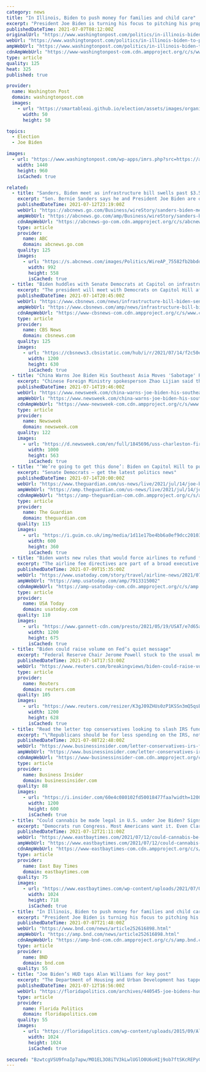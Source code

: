 ```yaml
---
category: news
title: "In Illinois, Biden to push money for families and child care"
excerpt: "President Joe Biden is turning his focus to pitching his proposed investments in families and education, using a visit to a community college in a key Illinois swing district to highlight how his spending on so-called human infrastructure would boost the economy."
publishedDateTime: 2021-07-07T08:12:00Z
originalUrl: "https://www.washingtonpost.com/politics/in-illinois-biden-to-push-money-for-families-and-child-care/2021/07/07/751e9afc-df03-11eb-a27f-8b294930e95b_story.html"
webUrl: "https://www.washingtonpost.com/politics/in-illinois-biden-to-push-money-for-families-and-child-care/2021/07/07/751e9afc-df03-11eb-a27f-8b294930e95b_story.html"
ampWebUrl: "https://www.washingtonpost.com/politics/in-illinois-biden-to-push-money-for-families-and-child-care/2021/07/07/751e9afc-df03-11eb-a27f-8b294930e95b_story.html?outputType=amp"
cdnAmpWebUrl: "https://www-washingtonpost-com.cdn.ampproject.org/c/s/www.washingtonpost.com/politics/in-illinois-biden-to-push-money-for-families-and-child-care/2021/07/07/751e9afc-df03-11eb-a27f-8b294930e95b_story.html?outputType=amp"
type: article
quality: 125
heat: 325
published: true

provider:
  name: Washington Post
  domain: washingtonpost.com
  images:
    - url: "https://smartableai.github.io/election/assets/images/organizations/washingtonpost.com-50x50.jpg"
      width: 50
      height: 50

topics:
  - Election
  - Joe Biden

images:
  - url: "https://www.washingtonpost.com/wp-apps/imrs.php?src=https://arc-anglerfish-washpost-prod-washpost.s3.amazonaws.com/public/ODUJAZG7AMI6XIT7RMUUSMHJLM.jpg&w=1440"
    width: 1440
    height: 960
    isCached: true

related:
  - title: "Sanders, Biden meet as infrastructure bill swells past $3.5T"
    excerpt: "Sen. Bernie Sanders says he and President Joe Biden are on the same page over a “transformative” infrastructure package"
    publishedDateTime: 2021-07-12T23:19:00Z
    webUrl: "https://abcnews.go.com/Business/wireStory/sanders-biden-meet-infrastructure-bill-swells-past-35t-78808119"
    ampWebUrl: "https://abcnews.go.com/amp/Business/wireStory/sanders-biden-meet-infrastructure-bill-swells-past-35t-78808119"
    cdnAmpWebUrl: "https://abcnews-go-com.cdn.ampproject.org/c/s/abcnews.go.com/amp/Business/wireStory/sanders-biden-meet-infrastructure-bill-swells-past-35t-78808119"
    type: article
    provider:
      name: ABC
      domain: abcnews.go.com
    quality: 125
    images:
      - url: "https://s.abcnews.com/images/Politics/WireAP_75582fb2bbdd462fb3d792e766aeabd9_16x9_992.jpg"
        width: 992
        height: 558
        isCached: true
  - title: "Biden huddles with Senate Democrats at Capitol on infrastructure bills"
    excerpt: "The president will meet with Democrats on Capitol Hill after they reached a deal on a $3.5 trillion infrastructure proposal."
    publishedDateTime: 2021-07-14T20:45:00Z
    webUrl: "https://www.cbsnews.com/news/infrastructure-bill-biden-senate-democrats-capitol/"
    ampWebUrl: "https://www.cbsnews.com/amp/news/infrastructure-bill-biden-senate-democrats-capitol/"
    cdnAmpWebUrl: "https://www-cbsnews-com.cdn.ampproject.org/c/s/www.cbsnews.com/amp/news/infrastructure-bill-biden-senate-democrats-capitol/"
    type: article
    provider:
      name: CBS News
      domain: cbsnews.com
    quality: 125
    images:
      - url: "https://cbsnews3.cbsistatic.com/hub/i/r/2021/07/14/f2c50e26-581c-496e-bdad-6cac8c3ceb24/thumbnail/1200x630g2/068c71d90023b7964c8305e63061a831/gettyimages-1233977009.jpg"
        width: 1200
        height: 630
        isCached: true
  - title: "China Warns Joe Biden His Southeast Asia Moves 'Sabotage' Peace and Stability"
    excerpt: "Chinese Foreign Ministry spokesperson Zhao Lijian said the latest U.S. remarks offering support to ASEAN \"deliberately stoke disputes on territorial sovereignty and maritime rights and interests.\""
    publishedDateTime: 2021-07-14T19:46:00Z
    webUrl: "https://www.newsweek.com/china-warns-joe-biden-his-southeast-asia-moves-sabotage-peace-stability-1609665"
    ampWebUrl: "https://www.newsweek.com/china-warns-joe-biden-his-southeast-asia-moves-sabotage-peace-stability-1609665?amp=1"
    cdnAmpWebUrl: "https://www-newsweek-com.cdn.ampproject.org/c/s/www.newsweek.com/china-warns-joe-biden-his-southeast-asia-moves-sabotage-peace-stability-1609665?amp=1"
    type: article
    provider:
      name: Newsweek
      domain: newsweek.com
    quality: 122
    images:
      - url: "https://d.newsweek.com/en/full/1845696/uss-charleston-fires-gun-south-china-sea.jpg"
        width: 1000
        height: 563
        isCached: true
  - title: "‘We’re going to get this done’: Biden on Capitol Hill to push infrastructure package – live"
    excerpt: "Senate Democrats – get the latest politics news"
    publishedDateTime: 2021-07-14T20:00:00Z
    webUrl: "https://www.theguardian.com/us-news/live/2021/jul/14/joe-biden-senate-democrats-human-infrastructure-live-latest"
    ampWebUrl: "https://amp.theguardian.com/us-news/live/2021/jul/14/joe-biden-senate-democrats-human-infrastructure-live-latest"
    cdnAmpWebUrl: "https://amp-theguardian-com.cdn.ampproject.org/c/s/amp.theguardian.com/us-news/live/2021/jul/14/joe-biden-senate-democrats-human-infrastructure-live-latest"
    type: article
    provider:
      name: The Guardian
      domain: theguardian.com
    quality: 115
    images:
      - url: "https://i.guim.co.uk/img/media/1d11e17be4bb6a0ef9dcc201039dd764d82158db/0_234_6999_4199/master/6999.jpg?width=300&quality=45&auto=format&fit=max&dpr=2&s=52cc80174ae54a594325e76480459b4f"
        width: 600
        height: 360
        isCached: true
  - title: "Biden wants new rules that would force airlines to refund fees when Wi-Fi doesn't work, bags are late"
    excerpt: "The airline fee directives are part of a broad executive order by President Joe Biden aimed at anti-competitive practices of big business."
    publishedDateTime: 2021-07-09T15:35:00Z
    webUrl: "https://www.usatoday.com/story/travel/airline-news/2021/07/09/joe-biden-executive-order-directs-possible-rules-airline-fees/7913315002/"
    ampWebUrl: "https://amp.usatoday.com/amp/7913315002"
    cdnAmpWebUrl: "https://amp-usatoday-com.cdn.ampproject.org/c/s/amp.usatoday.com/amp/7913315002"
    type: article
    provider:
      name: USA Today
      domain: usatoday.com
    quality: 110
    images:
      - url: "https://www.gannett-cdn.com/presto/2021/05/19/USAT/e7d65a7a-fc9e-4465-8808-488378e5b311-AP21137541155282.jpg?auto=webp&crop=4556,2563,x1,y65&format=pjpg&width=1200"
        width: 1200
        height: 675
        isCached: true
  - title: "Biden could raise volume on Fed’s quiet message"
    excerpt: "Federal Reserve Chair Jerome Powell stuck to the usual messaging about getting Americans back to work in his semiannual congressional testimony. Yet the central bank’s wider script could be in for a shakeup."
    publishedDateTime: 2021-07-14T17:53:00Z
    webUrl: "https://www.reuters.com/breakingviews/biden-could-raise-volume-feds-quiet-message-2021-07-14/"
    type: article
    provider:
      name: Reuters
      domain: reuters.com
    quality: 105
    images:
      - url: "https://www.reuters.com/resizer/K3gJ09ZHUs0zP1KSSn3mQ5qsBF8=/1200x628/smart/filters:quality(80)/cloudfront-us-east-2.images.arcpublishing.com/reuters/QE2QK3CNUBPCVGYTHUDMF7ZJPI.jpg"
        width: 1200
        height: 628
        isCached: true
  - title: "Read the letter top conservatives looking to slash IRS funding are sending to McConnell in effort to kill Biden's bipartisan infrastructure deal"
    excerpt: "\"Republicans should be for less spending on the IRS, not more,\" Stephen Moore tells Insider, calling it a \"betrayal to fund the IRS with more money.\""
    publishedDateTime: 2021-07-08T22:48:00Z
    webUrl: "https://www.businessinsider.com/letter-conservatives-irs-funding-taxes-mitch-mcconnell-bipartisan-infrastructure-biden-2021-7"
    ampWebUrl: "https://www.businessinsider.com/letter-conservatives-irs-funding-taxes-mitch-mcconnell-bipartisan-infrastructure-biden-2021-7?amp"
    cdnAmpWebUrl: "https://www-businessinsider-com.cdn.ampproject.org/c/s/www.businessinsider.com/letter-conservatives-irs-funding-taxes-mitch-mcconnell-bipartisan-infrastructure-biden-2021-7?amp"
    type: article
    provider:
      name: Business Insider
      domain: businessinsider.com
    quality: 88
    images:
      - url: "https://i.insider.com/60e4c080102fd50018477faa?width=1200&format=jpeg"
        width: 1200
        height: 600
        isCached: true
  - title: "Could cannabis be made legal in U.S. under Joe Biden? Signs are mixed."
    excerpt: "Democrats run Congress. Most Americans want it. Even Clarence Thomas thinks the federal ban on cannabis is dumb. But the federal politics of weed remain murky."
    publishedDateTime: 2021-07-12T21:11:00Z
    webUrl: "https://www.eastbaytimes.com/2021/07/12/could-cannabis-be-made-legal-in-u-s-under-biden-signs-are-mixed/"
    ampWebUrl: "https://www.eastbaytimes.com/2021/07/12/could-cannabis-be-made-legal-in-u-s-under-biden-signs-are-mixed/amp/"
    cdnAmpWebUrl: "https://www-eastbaytimes-com.cdn.ampproject.org/c/s/www.eastbaytimes.com/2021/07/12/could-cannabis-be-made-legal-in-u-s-under-biden-signs-are-mixed/amp/"
    type: article
    provider:
      name: East Bay Times
      domain: eastbaytimes.com
    quality: 75
    images:
      - url: "https://www.eastbaytimes.com/wp-content/uploads/2021/07/OCR-L-PLANET13-0625-26-LO.jpg?w=1024&h=718"
        width: 1024
        height: 718
        isCached: true
  - title: "In Illinois, Biden to push money for families and child care"
    excerpt: "President Joe Biden is turning his focus to pitching his proposed investments in families and education, using a visit to a community college in a key Illinois swing district to highlight how his spending on so-called human infrastructure would boost the economy."
    publishedDateTime: 2021-07-07T21:48:00Z
    webUrl: "https://www.bnd.com/news/article252616898.html"
    ampWebUrl: "https://amp.bnd.com/news/article252616898.html"
    cdnAmpWebUrl: "https://amp-bnd-com.cdn.ampproject.org/c/s/amp.bnd.com/news/article252616898.html"
    type: article
    provider:
      name: BND
      domain: bnd.com
    quality: 55
  - title: "Joe Biden’s HUD taps Alan Williams for key post"
    excerpt: "The Department of Housing and Urban Development has tapped Alan Williams, a former member of the Florida House of Representatives, for a key post. Williams was named deputy assistant secretary for intergovernmental relations in the Office of Congressional and Intergovernmental Relations."
    publishedDateTime: 2021-07-12T16:56:00Z
    webUrl: "https://floridapolitics.com/archives/440545-joe-bidens-hud-taps-alan-williams-for-key-post/"
    type: article
    provider:
      name: Florida Politics
      domain: floridapolitics.com
    quality: 55
    images:
      - url: "https://floridapolitics.com/wp-content/uploads/2015/09/AlanWill-1024x1024.jpg"
        width: 1024
        height: 1024
        isCached: true

secured: "BzwtcgVSU9fnaIp7apw/MO1EL3O8iTV3kLwlUGlO0U6oHIj9ob7ftSKcREPyGcCubgnVlXL3ruHeP0i1aDE9o7noPTHmnWWgJKebnpEiAcoMsaCefNoSoWLBoVICYuxcgjS9aLK82nlPaduPUmv/7PV2O5Lzluk8x8cky53F8bJWLyTGJvXG9zgEtiMreyN8QEcC+M/nWH2G7SKTCo+xmwKyALGci+56OTvsC050K9/kDW8HGvwyONRbwpZa0xnsl6IC6LZ7Vm6QEMR2ZLU274MCJ0iG+qomQenYk811n+9TiDxJft/wnr2L6bzGemD4iB2/0HZPrmBAINJV4kwTzrs6uYLqn3PW6NHvQ945zeg=;hPHjt1zS51ZJ9gpYpGB9dA=="
---
```


